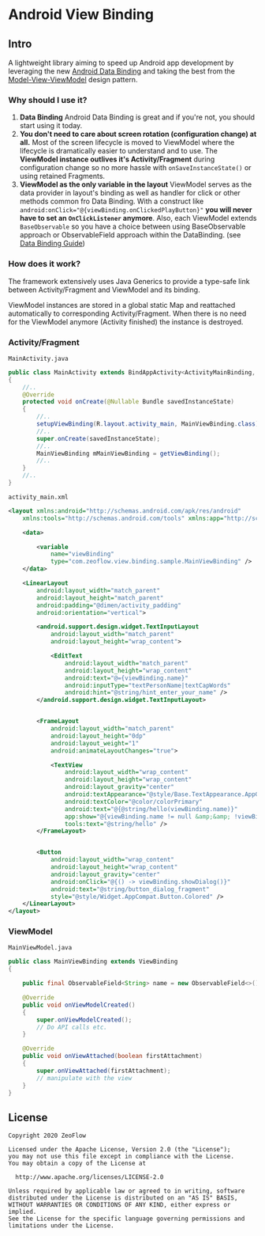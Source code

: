 # Android View Binding

## Intro
A lightweight library aiming to speed up Android app development by leveraging the new [Android Data Binding](http://developer.android.com/tools/data-binding/guide.html) and taking the best from the [Model-View-ViewModel](https://en.wikipedia.org/wiki/Model%E2%80%93view%E2%80%93viewmodel) design pattern.

### Why should I use it?
1. **Data Binding**
 Android Data Binding is great and if you're not, you should start using it today.
2. **You don't need to care about screen rotation (configuration change) at all.**
 Most of the screen lifecycle is moved to ViewModel where the lifecycle is dramatically easier to understand and to use. The **ViewModel instance outlives it's Activity/Fragment** during configuration change so no more hassle with `onSaveInstanceState()` or using retained Fragments.
3. **ViewModel as the only variable in the layout**
 ViewModel serves as the data provider in layout's binding as well as handler for click or other methods common fro Data Binding. With a construct like `android:onClick="@{viewBinding.onClickedPlayButton}"` **you will never have to set an `OnClickListener` anymore**. Also, each ViewModel extends `BaseObservable` so you have a choice between using BaseObservable approach or ObservableField approach within the DataBinding. (see [Data Binding Guide](http://developer.android.com/tools/data-binding/guide.html))

### How does it work?
The framework extensively uses Java Generics to provide a type-safe link between Activity/Fragment and ViewModel and its binding.

ViewModel instances are stored in a global static Map and reattached automatically to corresponding Activity/Fragment. When there is no need for the ViewModel anymore (Activity finished) the instance is destroyed.

### Activity/Fragment
`MainActivity.java`

```java
public class MainActivity extends BindAppActivity<ActivityMainBinding, MainViewBinding>
{
    //..
    @Override
    protected void onCreate(@Nullable Bundle savedInstanceState)
    {
        //..
        setupViewBinding(R.layout.activity_main, MainViewBinding.class);
        //..
        super.onCreate(savedInstanceState);
        //..
        MainViewBinding mMainViewBinding = getViewBinding();
        //..
    }
    //..
}
```
    
`activity_main.xml`

```xml
<layout xmlns:android="http://schemas.android.com/apk/res/android"
	xmlns:tools="http://schemas.android.com/tools" xmlns:app="http://schemas.android.com/apk/res-auto">

	<data>

        <variable
            name="viewBinding"
            type="com.zeoflow.view.binding.sample.MainViewBinding" />
	</data>

	<LinearLayout
		android:layout_width="match_parent"
		android:layout_height="match_parent"
		android:padding="@dimen/activity_padding"
		android:orientation="vertical">

		<android.support.design.widget.TextInputLayout
			android:layout_width="match_parent"
			android:layout_height="wrap_content">

			<EditText
				android:layout_width="match_parent"
				android:layout_height="wrap_content"
				android:text="@={viewBinding.name}"
				android:inputType="textPersonName|textCapWords"
				android:hint="@string/hint_enter_your_name" />
		</android.support.design.widget.TextInputLayout>


		<FrameLayout
			android:layout_width="match_parent"
			android:layout_height="0dp"
			android:layout_weight="1"
			android:animateLayoutChanges="true">

			<TextView
				android:layout_width="wrap_content"
				android:layout_height="wrap_content"
				android:layout_gravity="center"
				android:textAppearance="@style/Base.TextAppearance.AppCompat.Headline"
				android:textColor="@color/colorPrimary"
				android:text="@{@string/hello(viewBinding.name)}"
				app:show="@{viewBinding.name != null &amp;&amp; !viewBinding.name.empty}"
				tools:text="@string/hello" />
		</FrameLayout>


		<Button
			android:layout_width="wrap_content"
			android:layout_height="wrap_content"
			android:layout_gravity="center"
			android:onClick="@{() -> viewBinding.showDialog()}"
			android:text="@string/button_dialog_fragment"
			style="@style/Widget.AppCompat.Button.Colored" />
	</LinearLayout>
</layout>

```

    
### ViewModel
`MainViewModel.java`

```java
public class MainViewBinding extends ViewBinding
{

	public final ObservableField<String> name = new ObservableField<>();

	@Override
	public void onViewModelCreated()
	{
		super.onViewModelCreated();
		// Do API calls etc.
	}

	@Override
	public void onViewAttached(boolean firstAttachment)
	{
		super.onViewAttached(firstAttachment);
		// manipulate with the view
	}
}
```

## License
    Copyright 2020 ZeoFlow
    
    Licensed under the Apache License, Version 2.0 (the "License");
    you may not use this file except in compliance with the License.
    You may obtain a copy of the License at
    
      http://www.apache.org/licenses/LICENSE-2.0
    
    Unless required by applicable law or agreed to in writing, software
    distributed under the License is distributed on an "AS IS" BASIS,
    WITHOUT WARRANTIES OR CONDITIONS OF ANY KIND, either express or implied.
    See the License for the specific language governing permissions and
    limitations under the License.
